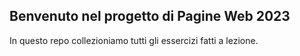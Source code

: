 ## Benvenuto nel progetto di Pagine Web 2023

In questo repo collezioniamo tutti gli essercizi fatti a lezione.